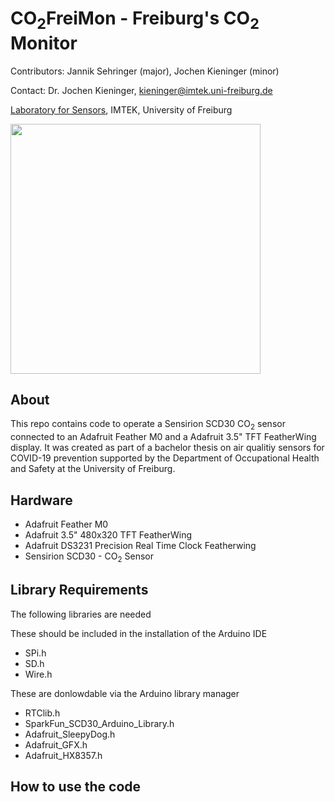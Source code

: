 # CO<sub>2</sub>FreiMon - Freiburg's CO<sub>2</sub> Monitor 


Contributors: Jannik Sehringer (major), Jochen Kieninger (minor)

Contact: Dr. Jochen Kieninger, kieninger@imtek.uni-freiburg.de

[Laboratory for Sensors](https://www.imtek.de/laboratories/sensors/sensors_home?set_language=en), IMTEK, University of Freiburg

<img src="CO2Monitor.jpg" width="400">

## About
This repo contains code to operate a Sensirion SCD30 CO<sub>2</sub> sensor connected to an Adafruit Feather M0 and a Adafruit 3.5" TFT FeatherWing display. It was created as part of a bachelor thesis on air qualitiy sensors for COVID-19 prevention supported by the Department of Occupational Health and Safety at the University of Freiburg.

## Hardware
* Adafruit Feather M0
* Adafruit 3.5" 480x320 TFT FeatherWing
* Adafruit DS3231 Precision Real Time Clock Featherwing
* Sensirion SCD30 - CO<sub>2</sub> Sensor

## Library Requirements
The following libraries are needed

These should be included in the installation of the Arduino IDE
* SPi.h
* SD.h
* Wire.h

These are donlowdable via the Arduino library manager
* RTClib.h
* SparkFun_SCD30_Arduino_Library.h
* Adafruit_SleepyDog.h
* Adafruit_GFX.h
* Adafruit_HX8357.h



## How to use the code

